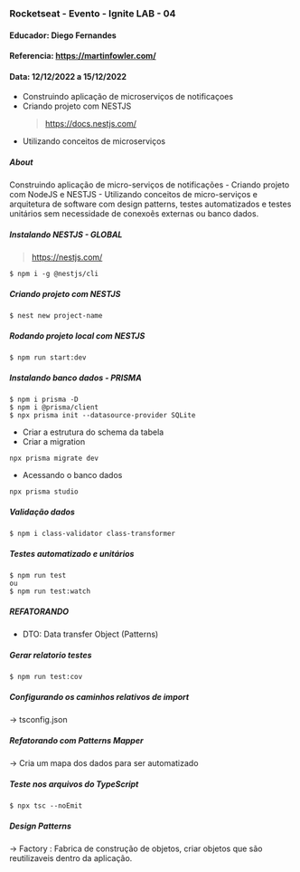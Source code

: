 ### Rocketseat - Evento - Ignite LAB - 04

#### Educador: Diego Fernandes

#### Referencia: https://martinfowler.com/

#### Data: 12/12/2022 a 15/12/2022

- Construindo aplicação de microserviços de notificaçoes
- Criando projeto com NESTJS
  > https://docs.nestjs.com/
- Utilizando conceitos de microserviços

##### About

Construindo aplicação de micro-serviços de notificações - Criando projeto com NodeJS e NESTJS - Utilizando conceitos de micro-serviços e arquitetura de software com design patterns, testes automatizados e testes unitários sem necessidade de conexoẽs externas ou banco dados.

##### Instalando NESTJS - GLOBAL

> https://nestjs.com/

```
$ npm i -g @nestjs/cli
```

##### Criando projeto com NESTJS

```
$ nest new project-name
```

##### Rodando projeto local com NESTJS

```
$ npm run start:dev
```

##### Instalando banco dados - PRISMA

```
$ npm i prisma -D
$ npm i @prisma/client
$ npx prisma init --datasource-provider SQLite
```

- Criar a estrutura do schema da tabela
- Criar a migration

```
npx prisma migrate dev
```

- Acessando o banco dados

```
npx prisma studio
```

##### Validação dados

```
$ npm i class-validator class-transformer
```

##### Testes automatizado e unitários

```
$ npm run test
ou
$ npm run test:watch
```

##### REFATORANDO

- DTO: Data transfer Object (Patterns)

##### Gerar relatorio testes

```
$ npm run test:cov
```

##### Configurando os caminhos relativos de import

-> tsconfig.json

##### Refatorando com Patterns Mapper

-> Cria um mapa dos dados para ser automatizado

##### Teste nos arquivos do TypeScript

```
$ npx tsc --noEmit
```

##### Design Patterns

-> Factory : Fabrica de construção de objetos, criar objetos que são reutilizaveis dentro da aplicação.
